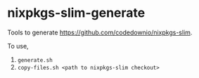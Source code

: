 # nixpkgs-slim-generate

Tools to generate https://github.com/codedownio/nixpkgs-slim.

To use,

1. `generate.sh`
2. `copy-files.sh <path to nixpkgs-slim checkout>`
